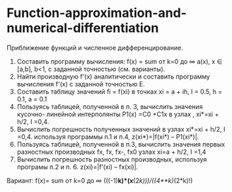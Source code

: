 # Function-approximation-and-numerical-differentiation

Приближение функций и численное дифференцирование.

1. Составить программу вычисления: f(x) = sum от k=0 до ∞  a(x), x ∈ [a,b],  b<1, с заданной точностью (см. варианты).
2. Найти производную f'(x) аналитически и составить программу вычисления f'(x) с заданной точностью Е.
3. Составить таблицу значений fi = f(xi) в точках xi = a + ih, I = 0.5, h = 0.1, a = 0.1
4. Пользуясь таблицей, полученной в п. 3, вычислить значения кусочно- линейной интерполянты P1(x) =C0 +C1x в узлах , xi*=xi + h/2, I =0,4.
5. Вычислить погрешность полученных значений в узлах xi*=xi + h/2, I =0,4. используя программы п.1 и п.4, z(xi*)=|f(xi*) – P1(xi*)|.
6. Пользуясь таблицей, полученной в п.3, вычислить значения первых разностных производных fx, fx, fx-, fx0 узлах xi=a + h/2, I =1,4
7. Вычислить погрешность разностных производных, используя програмы
п.2 и п. 6. z(xi)=|f’(xi) – fx(xi)|.

Вариант:  f(x)=  sum от k=0 до ∞  (((-1)**k)*(x**(2*k)))/((4**k)*(2*k)!)

